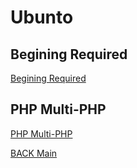 # Ubunto

## Begining Required

[Begining Required](01-Begining-Required.md)

## PHP Multi-PHP

[PHP Multi-PHP](02-php-cli-multiversion.md)

[BACK Main](../README.md)

